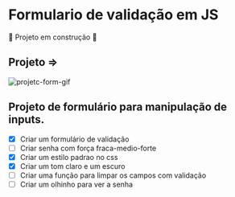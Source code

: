 # Formulario de validação em JS

:construction: Projeto em construção :construction:

## Projeto =>

![projetc-form-gif](https://i.imgur.com/jpI1WWi.gif)
## Projeto de formulário para manipulação de inputs.

- [x] Criar um formulário de validação
- [ ] Criar senha com força fraca-medio-forte
- [x] Criar um estilo padrao no css
- [x] Criar um tom claro e um escuro
- [ ] Criar uma função para limpar os campos com validação
- [ ] Criar um olhinho para ver a senha
